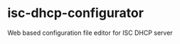 isc-dhcp-configurator
=====================

Web based configuration file editor for ISC DHCP server
